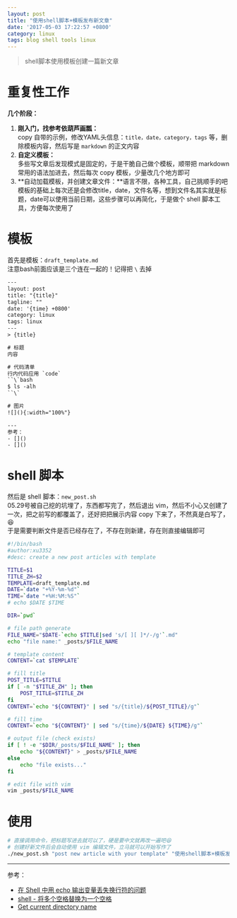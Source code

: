 ```yaml
---
layout: post
title: "使用shell脚本+模板发布新文章"
date: '2017-05-03 17:22:57 +0800'
category: linux
tags: blog shell tools linux
---
```

> shell脚本使用模板创建一篇新文章

# 重复性工作
**几个阶段：**
1. **刚入门，找参考依葫芦画瓢：**  
copy 自带的示例，修改YAML头信息：`title，date，category，tags` 等，删除模板内容，然后写是 `markdown` 的正文内容
2. **自定义模板：**  
多些写文章后发现模式是固定的，于是干脆自己做个模板，顺带把 markdown 常用的语法加进去，然后每次 copy 模板，少量改几个地方即可
3. **自动加载模板，并创建文章文件：**语言不限，各种工具，自己挑顺手的吧  
模板的基础上每次还是会修改title，date，文件名等，想到文件名其实就是标题，date可以使用当前日期，这些步骤可以再简化，于是做个 shell 脚本工具，方便每次使用了

# 模板
首先是模板：`draft_template.md`     
注意bash前面应该是三个连在一起的！记得把 `\` 去掉
```html
---
layout: post
title: "{title}"
tagline: ""
date: '{time} +0800'
category: linux
tags: linux
---
> {title}

# 标题
内容

# 代码清单
行内代码应用 `code`
``\`bash
$ ls -alh
``\`

# 图片
![](){:width="100%"}

---
参考：
- []()
- []()
```

# shell 脚本
然后是 shell 脚本：`new_post.sh`    
05.29号被自己挖的坑埋了，东西都写完了，然后退出 vim，然后不小心又创建了一次，把之前写的都覆盖了，还好把把展示内容 copy 下来了，不然真是白写了，😆   
于是需要判断文件是否已经存在了，不存在则新建，存在则直接编辑即可
```bash
#!/bin/bash
#author:xu3352
#desc: create a new post articles with template

TITLE=$1
TITLE_ZH=$2
TEMPLATE=draft_template.md
DATE=`date "+%Y-%m-%d"`
TIME=`date "+%H:%M:%S"`
# echo $DATE $TIME

DIR=`pwd`

# file path generate
FILE_NAME="$DATE-`echo $TITLE|sed 's/[ ][ ]*/-/g'`.md"
echo "file name:" _posts/$FILE_NAME

# template content
CONTENT=`cat $TEMPLATE`

# fill title
POST_TITLE=$TITLE
if [ -n "$TITLE_ZH" ]; then
    POST_TITLE=$TITLE_ZH
fi
CONTENT=`echo "${CONTENT}" | sed "s/{title}/${POST_TITLE}/g"`

# fill time
CONTENT=`echo "${CONTENT}" | sed "s/{time}/${DATE} ${TIME}/g"`

# output file (check exists)
if [ ! -e "$DIR/_posts/$FILE_NAME" ]; then
    echo "${CONTENT}" > _posts/$FILE_NAME
else
    echo "file exists..." 
fi

# edit file with vim
vim _posts/$FILE_NAME

```

# 使用
```bash
# 直接调用命令，把标题写进去就可以了，硬是要中文就再改一遍吧😆  
# 创建好新文件后会自动使用 vim 编辑文件，立马就可以开始写作了
./new_post.sh "post new article with your template" "使用shell脚本+模板发布新文章"
```
---
参考：
- [在 Shell 中用 echo 输出变量丢失换行符的问题](http://blog.csdn.net/kodeyang/article/details/12883579)
- [shell - 将多个空格替换为一个空格](http://linux.ximizi.com/linux/linux5564.htm)
- [Get current directory name](https://stackoverflow.com/questions/1371261/get-current-directory-name-without-full-path-in-a-bash-script)

